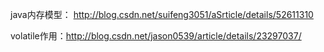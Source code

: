 java内存模型：
http://blog.csdn.net/suifeng3051/aSrticle/details/52611310

volatile作用：http://blog.csdn.net/jason0539/article/details/23297037/  